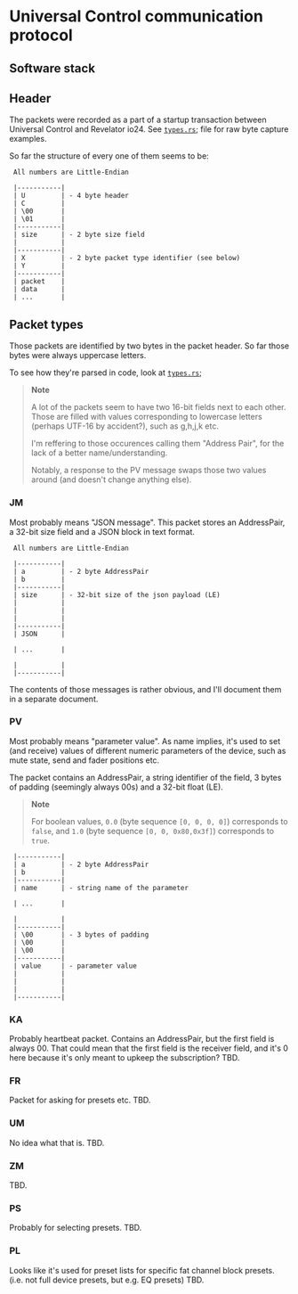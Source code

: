 # Universal Control communication protocol

## Software stack

## Header

The packets were recorded as a part of a startup transaction
between Universal Control and Revelator io24. See [`types.rs`](./header.rs);
file for raw byte capture examples.

So far the structure of every one of them seems to be:

```
 All numbers are Little-Endian

 |-----------|
 | U         | - 4 byte header
 | C         |
 | \00       |
 | \01       |
 |-----------|
 | size      | - 2 byte size field
 |           |
 |-----------|
 | X         | - 2 byte packet type identifier (see below)
 | Y         |
 |-----------|
 | packet    |
 | data      |
 | ...       |
```

## Packet types

Those packets are identified by two bytes in the packet header. So far
those bytes were always uppercase letters.

To see how they're parsed in code, look at [`types.rs`](../src/types.rs);

> **Note**
>
> A lot of the packets seem to have two 16-bit fields next to each other.
> Those are filled with values corresponding to lowercase letters
> (perhaps UTF-16 by accident?), such as g,h,j,k etc.
>
> I'm reffering to those occurences calling them "Address Pair",
> for the lack of a better name/understanding.
>
> Notably, a response to the PV message swaps those two values around
> (and doesn't change anything else).

### JM

Most probably means "JSON message". This packet stores an AddressPair,
a 32-bit size field and a JSON block in text format.

```
 All numbers are Little-Endian

 |-----------|
 | a         | - 2 byte AddressPair
 | b         |
 |-----------|
 | size      | - 32-bit size of the json payload (LE)
 |           |
 |           |
 |           |
 |-----------|
 | JSON      |

 | ...       |

 |           |
 |-----------|
```

The contents of those messages is rather obvious, and I'll document them in a separate document.

### PV

Most probably means "parameter value". As name implies, it's used to set
(and receive) values of different numeric parameters of the device, such
as mute state, send and fader positions etc.

The packet contains an AddressPair, a string identifier of the field, 3 bytes of padding
(seemingly always 00s) and a 32-bit float (LE).

> **Note**
>
> For boolean values, `0.0` (byte sequence `[0, 0, 0, 0]`) corresponds to `false`,
> and `1.0` (byte sequence `[0, 0, 0x80,0x3f]`) corresponds to `true`.

```
 |-----------|
 | a         | - 2 byte AddressPair
 | b         |
 |-----------|
 | name      | - string name of the parameter

 | ...       |

 |           |
 |-----------|
 | \00       | - 3 bytes of padding
 | \00       |
 | \00       |
 |-----------|
 | value     | - parameter value
 |           |
 |           |
 |           |
 |-----------|
```

### KA

Probably heartbeat packet. Contains an AddressPair, but the first field
is always 00. That could mean that the first field is the receiver field,
and it's 0 here because it's only meant to upkeep the subscription?
TBD.

### FR

Packet for asking for presets etc.
TBD.

### UM

No idea what that is.
TBD.

### ZM

TBD.

### PS

Probably for selecting presets.
TBD.

### PL

Looks like it's used for preset lists for specific fat channel block presets.
(i.e. not full device presets, but e.g. EQ presets)
TBD.
